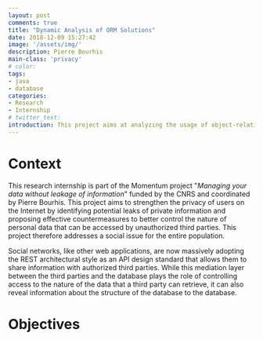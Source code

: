 ```yaml
---
layout: post
comments: true
title: "Dynamic Analysis of ORM Solutions"
date: 2018-12-09 15:27:42
image: '/assets/img/'
description: Pierre Bourhis
main-class: 'privacy'
# color:
tags:
- java
- database
categories:
- Research
- Internship
# twitter_text:
introduction: This project aims at analyzing the usage of object-relational mapping (ORM) solutions.
---
```


# Context
This research internship is part of the Momentum project "_Managing your data without leakage of information_" funded by the CNRS and coordinated by Pierre Bourhis. This project aims to strengthen the privacy of users on the Internet by identifying potential leaks of private information and proposing effective countermeasures to better control the nature of personal data that can be accessed by unauthorized third parties. This project therefore addresses a social issue for the entire population.

Social networks, like other web applications, are now massively adopting the REST architectural style as an API design standard that allows them to share information with authorized third parties. While this mediation layer between the third parties and the database plays the role of controlling access to the nature of the data that a third party can retrieve, it can also reveal information about the structure of the database to the database.

# Objectives
